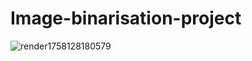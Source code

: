 # Image-binarisation-project

![render1758128180579](https://github.com/user-attachments/assets/4b2562be-e768-40de-a69f-71ea483a02b8)
